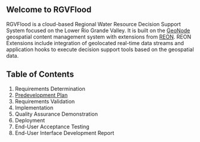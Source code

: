 ## Welcome to RGVFlood

RGVFlood is a cloud-based Regional Water Resource Decision Support System focused on the Lower Rio Grande Valley. It is built on the [GeoNode](https://geonode.org/) geospatial content management system with extensions from [REON](https://reon.cc). REON Extensions  include integration of geolocated real-time data streams and application hooks to execute decision support tools based on the geospatial data.

## Table of Contents

1. Requirements Determination
2. [Predevelopment Plan](predevelopment/index.md)
3. Requirements Validation
4. Implementation
5. Quality Assurance Demonstration
6. Deployment
7. End-User Acceptance Testing
8. End-User Interface Development Report